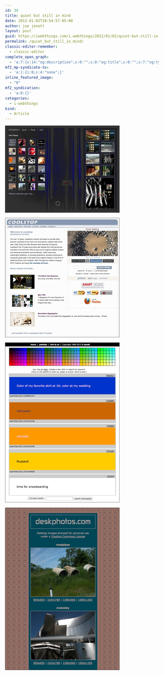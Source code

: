 ```yaml
---
id: 34
title: quiet but still in mind
date: 2012-01-02T10:54:57-05:00
author: joe jenett
layout: post
guid: https://iwebthings.com/i.webthings/2012/01/02/quiet-but-still-in-mind/
permalink: /quiet_but_still_in_mind/
classic-editor-remember:
  - classic-editor
complete_open_graph:
  - 'a:7:{s:14:"og:description";s:0:"";s:8:"og:title";s:0:"";s:7:"og:type";s:0:"";s:12:"twitter:card";s:7:"summary";s:15:"twitter:creator";s:0:"";s:19:"twitter:description";s:0:"";s:8:"og:image";s:0:"";}'
mf2_mp-syndicate-to:
  - 'a:1:{i:0;s:4:"none";}'
inline_featured_image:
  - "0"
mf2_syndication:
  - 'a:0:{}'
categories:
  - i-webthings
kind:
  - Article
---
```

[<img style="border: none;" src="/images/intersect.jpg" alt="intersect" />](https://joejenett.com/intersect/ "intersect")

[<img style="border: none;" src="/images/coolstop.jpg" alt="coolstop" />](https://coolstop.joejenett.com/ "coolstop")

[<img style="border: none;" src="/images/colorspeak.jpg" alt="colorspeak" />](https://joejenett.com/colorspeak/1/ "colorspeak")

[<img style="border: none;" src="/images/deskphotos.jpg" alt="deskphotos.com" />](https://deskphotos.joejenett.com/ "deskphotos.com")